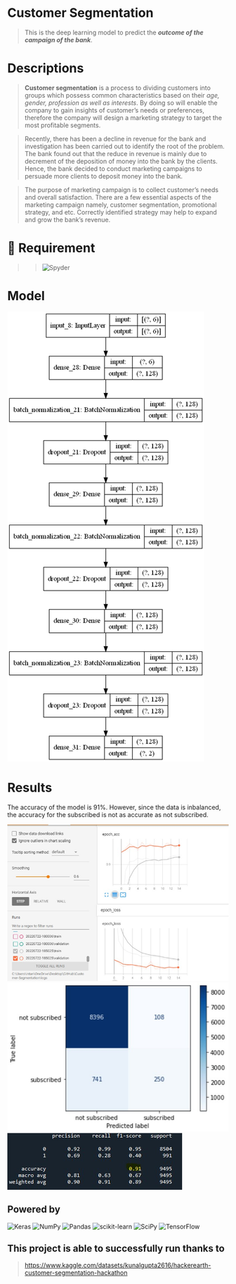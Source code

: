 # Customer Segmentation
> This is the deep learning model to predict the ***outcome of the campaign of the bank***.

# Descriptions
>**Customer segmentation** is a process to dividing customers into groups which possess 
common characteristics based on their *age, gender, profession as well as interests*. 
By doing so will enable the company to gain insights of customer’s needs or 
preferences, therefore the company will design a marketing strategy to target the 
most profitable segments. 

>Recently, there has been a decline in revenue for the bank and investigation has been 
carried out to identify the root of the problem. The bank found out that the reduce in 
revenue is mainly due to decrement of the deposition of money into the bank by the 
clients. Hence, the bank decided to conduct marketing campaigns to persuade more 
clients to deposit money into the bank. 

>The purpose of marketing campaign is to collect customer’s needs and overall 
satisfaction. There are a few essential aspects of the marketing campaign namely, 
customer segmentation, promotional strategy, and etc. Correctly identified strategy 
may help to expand and grow the bank’s revenue.

# 📙 Requirement
>> ![Spyder](https://img.shields.io/badge/Spyder-838485?style=for-the-badge&logo=spyder%20ide&logoColor=maroon)

# Model
![alt text](https://github.com/intan7/Customer-Segmentation/blob/main/static/model.png)


# Results
The accuracy of the model is 91%. However, since the data is inbalanced, the accuracy for the subscribed is not as accurate as not subscribed. 

![alt text](https://github.com/intan7/Customer-Segmentation/blob/main/static/tensorboard_ss.jpg)
![alt text](https://github.com/intan7/Customer-Segmentation/blob/main/static/confusion_matrix.jpg)
![alt text](https://github.com/intan7/Customer-Segmentation/blob/main/static/classification_rep.jpg)




## Powered by
![Keras](https://img.shields.io/badge/Keras-%23D00000.svg?style=for-the-badge&logo=Keras&logoColor=white)
![NumPy](https://img.shields.io/badge/numpy-%23013243.svg?style=for-the-badge&logo=numpy&logoColor=white)
![Pandas](https://img.shields.io/badge/pandas-%23150458.svg?style=for-the-badge&logo=pandas&logoColor=white)
![scikit-learn](https://img.shields.io/badge/scikit--learn-%23F7931E.svg?style=for-the-badge&logo=scikit-learn&logoColor=white)
![SciPy](https://img.shields.io/badge/SciPy-%230C55A5.svg?style=for-the-badge&logo=scipy&logoColor=%white)
![TensorFlow](https://img.shields.io/badge/TensorFlow-%23FF6F00.svg?style=for-the-badge&logo=TensorFlow&logoColor=white)


## This project is able to successfully run thanks to
 >https://www.kaggle.com/datasets/kunalgupta2616/hackerearth-customer-segmentation-hackathon
